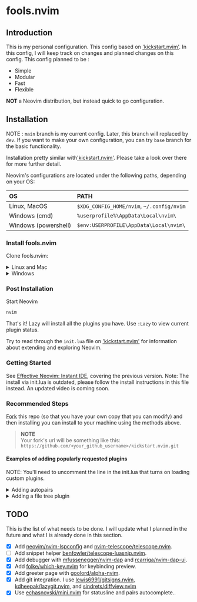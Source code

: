 # fools.nvim

## Introduction

This is my personal configuration. This config based on ['kickstart.nvim'](https://github.com/nvim-lua/kickstart.nvim).
In this config, I will keep track on changes and planned changes on this config. This config planned to be :

* Simple
* Modular
* Fast
* Flexible

**NOT** a Neovim distribution, but instead quick to go configuration.

## Installation

NOTE : `main` branch is my current config. Later, this branch will replaced by `dev`.
If you want to make your own configuration, you can try `base` branch for the basic functionality.

Installation pretty similar with['kickstart.nvim'](https://github.com/nvim-lua/kickstart.nvim).
Please take a look over there for more further detail.

Neovim's configurations are located under the following paths, depending on your OS:

| OS | PATH |
| :- | :--- |
| Linux, MacOS | `$XDG_CONFIG_HOME/nvim`, `~/.config/nvim` |
| Windows (cmd)| `%userprofile%\AppData\Local\nvim\` |
| Windows (powershell)| `$env:USERPROFILE\AppData\Local\nvim\` |

### Install fools.nvim

Clone fools.nvim:

<details><summary> Linux and Mac </summary>

```sh
# This is left from kickstart. I will changes this after move this to a new repo.
git clone https://github.com/nvim-lua/kickstart.nvim.git "${XDG_CONFIG_HOME:-$HOME/.config}"/nvim
```

</details>

<details><summary> Windows </summary>

If you're using `cmd.exe`:

```
git clone https://github.com/nvim-lua/kickstart.nvim.git %userprofile%\AppData\Local\nvim\ 
```

If you're using `powershell.exe`

```
git clone https://github.com/nvim-lua/kickstart.nvim.git $env:USERPROFILE\AppData\Local\nvim\ 
```

</details>

### Post Installation

Start Neovim

```sh
nvim
```

That's it! Lazy will install all the plugins you have. Use `:Lazy` to view
current plugin status.

Try to read through the `init.lua` file on ['kickstart.nvim'](https://github.com/nvim-lua/kickstart.nvim)
for information about extending and exploring Neovim.

### Getting Started

See [Effective Neovim: Instant IDE](https://youtu.be/stqUbv-5u2s), covering the
previous version. Note: The install via init.lua is outdated, please follow the
install instructions in this file instead. An updated video is coming soon.

### Recommended Steps

[Fork](https://docs.github.com/en/get-started/quickstart/fork-a-repo) this repo
(so that you have your own copy that you can modify) and then installing you
can install to your machine using the methods above.

> **NOTE**  
> Your fork's url will be something like this: `https://github.com/<your_github_username>/kickstart.nvim.git`

#### Examples of adding popularly requested plugins

NOTE: You'll need to uncomment the line in the init.lua that turns on loading custom plugins.

<details>
  <summary>Adding autopairs</summary>

This will automatically install [windwp/nvim-autopairs](https://github.com/windwp/nvim-autopairs) and enable it on startup. For more information, see documentation for [lazy.nvim](https://github.com/folke/lazy.nvim).

In the file: `lua/custom/plugins/autopairs.lua`, add:

```lua
-- File: lua/custom/plugins/autopairs.lua

return {
  "windwp/nvim-autopairs",
  -- Optional dependency
  dependencies = { 'hrsh7th/nvim-cmp' },
  config = function()
    require("nvim-autopairs").setup {}
    -- If you want to automatically add `(` after selecting a function or method
    local cmp_autopairs = require('nvim-autopairs.completion.cmp')
    local cmp = require('cmp')
    cmp.event:on(
      'confirm_done',
      cmp_autopairs.on_confirm_done()
    )
  end,
}
```

</details>
<details>
  <summary>Adding a file tree plugin</summary>

This will install the tree plugin and add the command `:Neotree` for you. You can explore the documentation at [neo-tree.nvim](https://github.com/nvim-neo-tree/neo-tree.nvim) for more information.

In the file: `lua/custom/plugins/filetree.lua`, add:

```lua
-- Unless you are still migrating, remove the deprecated commands from v1.x
vim.cmd([[ let g:neo_tree_remove_legacy_commands = 1 ]])

return {
  "nvim-neo-tree/neo-tree.nvim",
  version = "*",
  dependencies = {
    "nvim-lua/plenary.nvim",
    "nvim-tree/nvim-web-devicons", -- not strictly required, but recommended
    "MunifTanjim/nui.nvim",
  },
  config = function ()
    require('neo-tree').setup {}
  end,
}
```

</details>

## TODO

This is the list of what needs to be done. I will update what I planned in the future and what I is already done in this section.

- [x] Add [neovim/nvim-lspconfig](https://github.com/neovim/nvim-lspconfig) and [nvim-telescope/telescope.nvim](https://github.com/nvim-telescope/telescope.nvim).
- [ ] Add  snippet helper [benfowler/telescope-luasnip.nvim](https://github.com/benfowler/telescope-luasnip.nvim).
- [x] Add debugger with [mfussenegger/nvim-dap](https://github.com/mfussenegger/nvim-dap) and [rcarriga/nvim-dap-ui](https://github.com/rcarriga/nvim-dap-ui).
- [x] Add [folke/which-key.nvim](https://github.com/folke/which-key.nvim) for keybinding preview.
- [x] Add greeter page with [goolord/alpha-nvim](https://github.com/goolord/alpha-nvim).
- [x] Add git integration. I use [lewis6991/gitsigns.nvim](https://github.com/lewis6991/gitsigns.nvim), [kdheepak/lazygit.nvim](https://github.com/kdheepak/lazygit.nvim), and [sindrets/diffview.nvim](https://github.com/sindrets/diffview.nvim)
- [X] Use [echasnovski/mini.nvim](https://github.com/echasnovski/mini.nvim) for statusline and pairs autocomplete..
